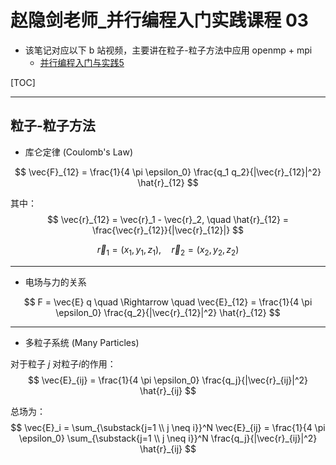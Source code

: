 # 赵隐剑老师_并行编程入门实践课程 03

* 该笔记对应以下 b 站视频，主要讲在粒子-粒子方法中应用 openmp + mpi
	*  [并行编程入门与实践5](https://www.bilibili.com/video/BV1xHz7YFEMy/?spm_id_from=333.1387.homepage.video_card.click&vd_source=b7bbd99721bfe117cc47d14c9f45af86)


[TOC]

___

## 粒子-粒子方法


* 库仑定律 (Coulomb's Law)

$$
\vec{F}_{12} = \frac{1}{4 \pi \epsilon_0} \frac{q_1 q_2}{|\vec{r}_{12}|^2} \hat{r}_{12}
$$

其中：
$$
\vec{r}_{12} = \vec{r}_1 - \vec{r}_2, \quad \hat{r}_{12} = \frac{\vec{r}_{12}}{|\vec{r}_{12}|}
$$

$$
\vec{r}_1 = (x_1, y_1, z_1), \quad \vec{r}_2 = (x_2, y_2, z_2)
$$

---

* 电场与力的关系

$$
F = \vec{E} q \quad \Rightarrow \quad \vec{E}_{12} = \frac{1}{4 \pi \epsilon_0} \frac{q_2}{|\vec{r}_{12}|^2} \hat{r}_{12}
$$

---

* 多粒子系统 (Many Particles)

对于粒子 $j$ 对粒子$i$的作用：
$$
\vec{E}_{ij} = \frac{1}{4 \pi \epsilon_0} \frac{q_j}{|\vec{r}_{ij}|^2} \hat{r}_{ij}
$$

总场为：
$$
\vec{E}_i = \sum_{\substack{j=1 \\ j \neq i}}^N \vec{E}_{ij} = \frac{1}{4 \pi \epsilon_0} \sum_{\substack{j=1 \\ j \neq i}}^N \frac{q_j}{|\vec{r}_{ij}|^2} \hat{r}_{ij}
$$


<!--stackedit_data:
eyJoaXN0b3J5IjpbLTE4MDI2Njk4OTNdfQ==
-->